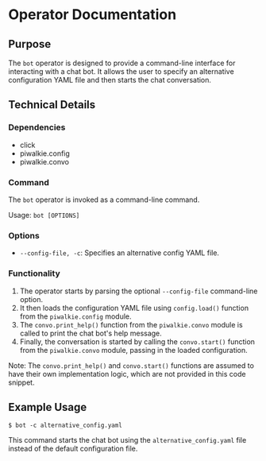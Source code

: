 # Operator Documentation

## Purpose
The `bot` operator is designed to provide a command-line interface for interacting with a chat bot. It allows the user to specify an alternative configuration YAML file and then starts the chat conversation.

## Technical Details

### Dependencies
- click
- piwalkie.config
- piwalkie.convo

### Command
The `bot` operator is invoked as a command-line command.

Usage: `bot [OPTIONS]`

### Options
- `--config-file, -c`: Specifies an alternative config YAML file.

### Functionality
1. The operator starts by parsing the optional `--config-file` command-line option.
2. It then loads the configuration YAML file using `config.load()` function from the `piwalkie.config` module.
3. The `convo.print_help()` function from the `piwalkie.convo` module is called to print the chat bot's help message.
4. Finally, the conversation is started by calling the `convo.start()` function from the `piwalkie.convo` module, passing in the loaded configuration.

Note: The `convo.print_help()` and `convo.start()` functions are assumed to have their own implementation logic, which are not provided in this code snippet.

## Example Usage
```
$ bot -c alternative_config.yaml
```

This command starts the chat bot using the `alternative_config.yaml` file instead of the default configuration file.
